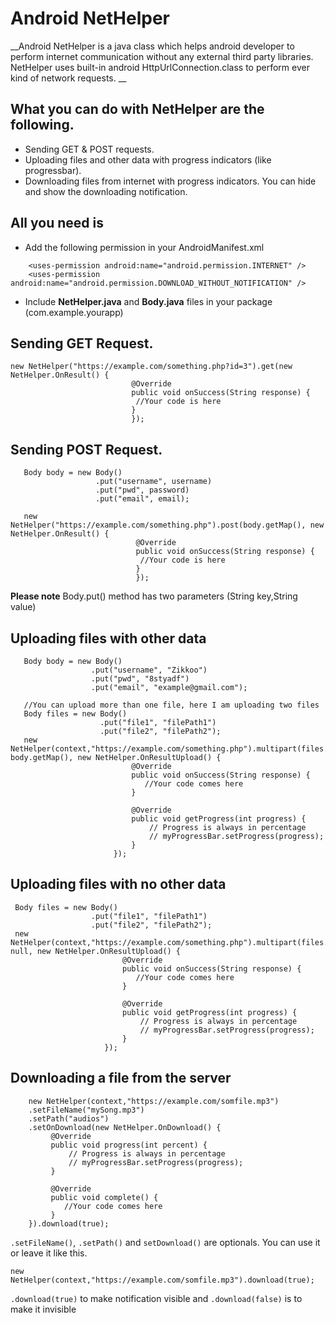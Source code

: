 # Android NetHelper

__Android NetHelper is a java class which helps android developer to perform internet communication without any external third party libraries. NetHelper uses built-in android HttpUrlConnection.class to perform ever kind of network requests. __

 ## What you can do with NetHelper are the following.
* Sending GET & POST requests.
* Uploading files and other data with progress indicators (like progressbar).
* Downloading files from internet with progress indicators. You can hide and show the downloading notification.

 ## All you need is

  * Add the following permission in your AndroidManifest.xml
```
    <uses-permission android:name="android.permission.INTERNET" />
    <uses-permission android:name="android.permission.DOWNLOAD_WITHOUT_NOTIFICATION" />

```
   * Include **NetHelper.java** and **Body.java** files in your package (com.example.yourapp)


 ## Sending GET Request.

 ```
 new NetHelper("https://example.com/something.php?id=3").get(new NetHelper.OnResult() {
                            @Override
                            public void onSuccess(String response) {
                             //Your code is here
                            }
                            }); 
 ```
 
 ## Sending POST Request.

```
   Body body = new Body()
                   .put("username", username)
                   .put("pwd", password)
                   .put("email", email);
                   
   new NetHelper("https://example.com/something.php").post(body.getMap(), new NetHelper.OnResult() {
                            @Override
                            public void onSuccess(String response) {
                             //Your code is here
                            }
                            }); 

```
 **Please note** Body.put() method has two parameters (String key,String value)
 
 ## Uploading files with other data
 
 ```
    Body body = new Body()
                   .put("username", "Zikkoo")
                   .put("pwd", "8styadf")
                   .put("email", "example@gmail.com");
                   
    //You can upload more than one file, here I am uploading two files   
    Body files = new Body()
                     .put("file1", "filePath1")
                     .put("file2", "filePath2");
    new NetHelper(context,"https://example.com/something.php").multipart(files.getMap(), body.getMap(), new NetHelper.OnResultUpload() {
                            @Override
                            public void onSuccess(String response) {   
                               //Your code comes here
                            }

                            @Override
                            public void getProgress(int progress) {
                                // Progress is always in percentage
                                // myProgressBar.setProgress(progress);
                            }
                        });
 ```
 
  ## Uploading files with no other data
  
   ``` 
    Body files = new Body()
                     .put("file1", "filePath1")
                     .put("file2", "filePath2");
    new NetHelper(context,"https://example.com/something.php").multipart(files.getMap(), null, new NetHelper.OnResultUpload() {
                            @Override
                            public void onSuccess(String response) {   
                               //Your code comes here
                            }

                            @Override
                            public void getProgress(int progress) {
                                // Progress is always in percentage
                                // myProgressBar.setProgress(progress);
                            }
                        });
 ```
  ## Downloading a file from the server 

 ```
     new NetHelper(context,"https://example.com/somfile.mp3")
     .setFileName("mySong.mp3")
     .setPath("audios")
     .setOnDownload(new NetHelper.OnDownload() {
          @Override
          public void progress(int percent) {   
              // Progress is always in percentage
              // myProgressBar.setProgress(progress);            
          }

          @Override
          public void complete() {
             //Your code comes here
          }
     }).download(true);
 ```
 `.setFileName()`, `.setPath()` and `setDownload()` are optionals. You can use it or leave it like this.
 ```
 new NetHelper(context,"https://example.com/somfile.mp3").download(true);
``` 
 `.download(true)` to make notification visible and `.download(false)` is to make it invisible
